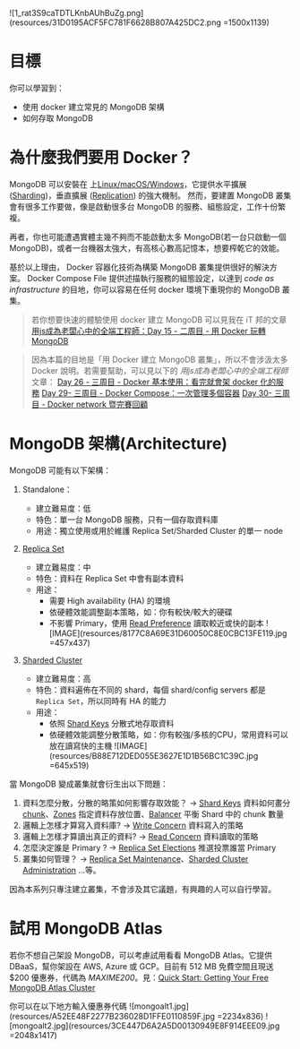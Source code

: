 ![1_rat3S9caTDTLKnbAUhBuZg.png](resources/31D0195ACF5FC781F6628B807A425DC2.png =1500x1139)

# 目標

你可以學習到：
* 使用 docker 建立常見的 MongoDB 架構
* 如何存取 MongoDB

# 為什麼我們要用 Docker？

MongoDB 可以安裝在  上[Linux/macOS/Windows](https://docs.mongodb.com/manual/installation/)，它提供水平擴展 ([Sharding](https://docs.mongodb.com/manual/sharding/))，垂直擴展 ([Replication](https://docs.mongodb.com/manual/replication/)) 的強大機制。 然而，要建置 MongoDB 叢集會有很多工作要做，像是啟動很多台 MongoDB 的服務、組態設定，工作十份繁複。

再者，你也可能遭遇實體主幾不夠而不能啟動太多 MongoDB(若一台只啟動一個 MongoDB)，或者一台機器太強大，有高核心數高記憶本，想要榨乾它的效能。

基於以上理由， Docker 容器化技術為構築 MongoDB 叢集提供很好的解決方案。 Docker Compose File 提供述描執行服務的組態設定，以達到 *code as infrastructure* 的目地，你可以容易在任何 docker 環境下重現你的 MongoDB 叢集。

> 若你想要快速的體驗使用 docker 建立 MongoDB 可以見我在 iT 邦的文章 [用js成為老闆心中的全端工程師：Day 15 - 二周目 - 用 Docker 玩轉 MongoDB](https://ithelp.ithome.com.tw/articles/10201657)

> 因為本篇的目地是「用 Docker 建立 MongoDB 叢集」，所以不會涉汲太多 Docker 說明。若需要幫助，可以見以下的 *用js成為老闆心中的全端工程師* 文章：
[Day 26 - 三周目 - Docker 基本使用：看完就會架 docker 化的服務](https://ithelp.ithome.com.tw/articles/10205481)
[Day 29- 三周目 - Docker Compose：一次管理多個容器](https://ithelp.ithome.com.tw/articles/10206437)
[Day 30- 三周目 - Docker network 暨完賽回顧](https://ithelp.ithome.com.tw/articles/10206725)

# MongoDB 架構(Architecture)

MongoDB 可能有以下架構：
1. Standalone：
    * 建立難易度：低
    * 特色：單一台 MongoDB 服務，只有一個存取資料庫
    * 用途：獨立使用或用於維護 Replica Set/Sharded Cluster 的單一 node
2. [Replica Set](https://docs.mongodb.com/manual/replication/)
    * 建立難易度：中
    * 特色：資料在 Replica Set 中會有副本資料
    * 用途：
        * 需要 High availability (HA) 的環境
        * 依硬體效能調整副本策略，如：你有較快/較大的硬碟
        * 不影響 Primary，使用 [Read Preference](https://docs.mongodb.com/manual/core/read-preference/) 讀取較近或快的副本
![IMAGE](resources/8177C8A69E31D60050C8E0CBC13FE119.jpg =457x437)

3. [Sharded Cluster](https://docs.mongodb.com/manual/sharding/)
    * 建立難易度：高
    * 特色：資料遍佈在不同的 shard，每個 shard/config servers 都是 `Replica Set`，所以同時有 HA 的能力
    * 用途：
        * 依照 [Shard Keys](https://docs.mongodb.com/manual/core/sharding-shard-key/) 分散式地存取資料
        * 依硬體效能調整分散策略，如：你有較強/多核的CPU，常用資料可以放在讀寫快的主機
![IMAGE](resources/B88E712DED055E3627E1D1B56BC1C39C.jpg =645x519)

當 MongoDB 變成叢集就會衍生出以下問題：
1. 資料怎麼分散，分散的略策如何影響存取效能？ -> [Shard Keys](https://docs.mongodb.com/manual/core/sharding-shard-key/) 資料如何畫分 [chunk](https://docs.mongodb.com/manual/core/sharding-data-partitioning/index.html)、[Zones](https://docs.mongodb.com/manual/core/zone-sharding/) 指定資料存放位置、[Balancer](https://docs.mongodb.com/manual/core/sharding-balancer-administration/) 平衡 Shard 中的 chunk 數量
2. 邏輯上怎樣才算寫入資料庫? -> [Write Concern](https://docs.mongodb.com/manual/reference/write-concern/index.html) 資料寫入的策略
3. 邏輯上怎樣才算讀出真正的資料? -> [Read Concern](https://docs.mongodb.com/manual/reference/read-concern/index.html) 資料讀取的策略
4. 怎麼決定誰是 Primary ?  -> [Replica Set Elections](https://docs.mongodb.com/manual/core/replica-set-elections/#replica-set-elections) 推選投票誰當 Primary
5. 叢集如何管理？  -> [Replica Set Maintenance](https://docs.mongodb.com/manual/administration/replica-set-maintenance/)、[Sharded Cluster Administration](https://docs.mongodb.com/manual/administration/sharded-cluster-administration/)
    ...等。 

因為本系列只專注建立叢集，不會涉及其它議題，有興趣的人可以自行學習。

# 試用 MongoDB Atlas

若你不想自己架設 MongoDB，可以考慮試用看看 MongoDB Atlas。它提供 DBaaS，幫你架設在 AWS, Azure 或 GCP。目前有 512 MB 免費空間且現送 $200 優惠券，代碼為 *MAXIME200*。見：[Quick Start: Getting Your Free MongoDB Atlas Cluster](https://www.mongodb.com/blog/post/quick-start-getting-your-free-mongodb-atlas-cluster?fbclid=IwAR0IGM60a1mlkZ89MekcJsjcqCskl8PYjfnKC8Nt8fVGnNzf59NkhemdUtw)

你可以在以下地方輸入優惠券代碼
![mongoalt1.jpg](resources/A52EE48F2277B236028D1FFE0110859F.jpg =2234x836)
![mongoalt2.jpg](resources/3CE447D6A2A5D00130949E8F914EEE09.jpg =2048x1417)